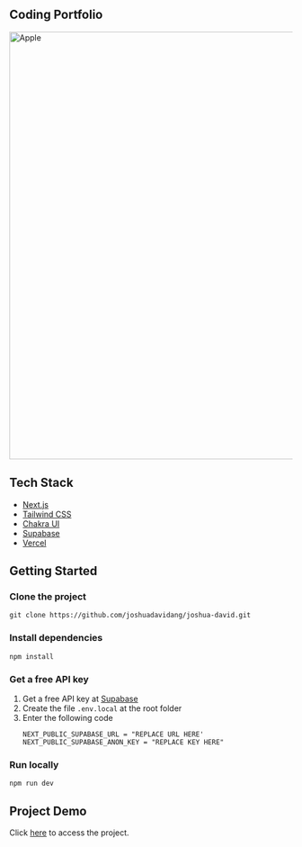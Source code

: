## Coding Portfolio

<img src="https://github.com/joshuadavidang/joshua-david/assets/54788382/6e3e2d11-4660-4b4a-bce1-da992e8b8e1b" alt="Apple" width="760" />

## Tech Stack
- [Next.js](https://nextjs.org)
- [Tailwind CSS](https://nextjs.org)
- [Chakra UI](https://chakra-ui.com)
- [Supabase](https://supabase.com)
- [Vercel](https://vercel.com)

## Getting Started

### Clone the project
```
git clone https://github.com/joshuadavidang/joshua-david.git
```

### Install dependencies
```
npm install
```

### Get a free API key

1. Get a free API key at [Supabase](https://supabase.com)
2. Create the file `.env.local` at the root folder
2. Enter the following code
   ```
   NEXT_PUBLIC_SUPABASE_URL = "REPLACE URL HERE'
   NEXT_PUBLIC_SUPABASE_ANON_KEY = "REPLACE KEY HERE"
   ```

### Run locally
```
npm run dev
```


## Project Demo
Click [here](https://joshuadavid.dev) to access the project.
